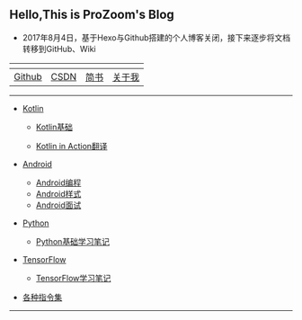 ## Hello,This is ProZoom's Blog
- 2017年8月4日，基于Hexo与Github搭建的个人博客关闭，接下来逐步将文档转移到GitHub、Wiki

<ap>|<a>|<a>|<a>
----|---|---|---
[Github](https://github.com/ProZoom/Blog)|[CSDN](http://blog.csdn.net/u014735704)|[简书](http://www.jianshu.com/u/8d602265effd)|[关于我](https://github.com/ProZoom/Blog/blob/master/Blog/RESUME.md)
---
* [Kotlin](https://github.com/ProZoom/Blog/issues?q=is%3Aissue+is%3Aopen+label%3AAndroid编程)

	* [Kotlin基础](https://github.com/ProZoom/Blog/labels/Kotlin基础)
	
	* [Kotlin in Action翻译](https://github.com/ProZoom/Blog/wiki/Kotlin-in-Action翻译)


* [Android](https://github.com/ProZoom/Blog/issues?q=is%3Aissue+is%3Aopen+label%3AAndroid)
    * [Android编程](https://github.com/ProZoom/Blog/issues?q=is%3Aissue+is%3Aopen+label%3AAndroid编程)
    * [Android样式](https://github.com/ProZoom/Blog/issues?q=is%3Aissue+is%3Aopen+label%3AAndroid样式篇)
    * [Android面试](http://blog.csdn.net/u014735704/article/category/6530507)
  

* [Python](https://github.com/ProZoom/Blog/issues?q=is%3Aissue+is%3Aopen+label%3APython)
	* [Python基础学习笔记](https://github.com/ProZoom/Blog/issues?q=is%3Aissue+is%3Aopen+label%3APython基础篇)

* [TensorFlow](https://github.com/ProZoom/Blog/issues?q=is%3Aissue+is%3Aopen+label%3ATensorFlow)
 	* [TensorFlow学习笔记](https://github.com/ProZoom/Blog/issues?q=is%3Aissue+is%3Aopen+label%3ATensorFlow基础篇)
	
	
	
* [各种指令集](https://github.com/ProZoom/Blog/blob/master/Blog/各种指令集.md)


---

